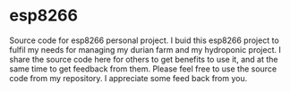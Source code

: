 # esp8266
Source code for esp8266 personal project. 
I buid this esp8266 project to fulfil my needs for managing my durian farm and my hydroponic project. 
I share the source code here for others to get benefits to use it, and at the same time to get feedback from them. 
Please feel free to use the source code from my repository. 
I appreciate some feed back from you. 
